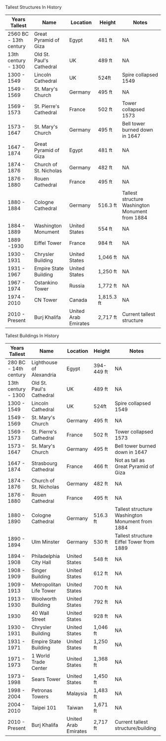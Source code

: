 Tallest Structures In History 

|Years Tallest|Name|Location|Height|Notes|
|---|---|---|---|---|
2560 BC - 13th century | Great Pyramid of Giza | Egypt | 481 ft | NA 
13th century - 1300 | Old St. Paul's Cathedral | UK | 489 ft | NA
1300 - 1549 | Lincoln Cathedral | UK | 524ft | Spire collapsed 1549
1549 - 1569 | St. Mary's Church | Germany | 495 ft | NA
1569 - 1573 | St. Pierre's Cathedral | France | 502 ft | Tower collapsed 1573
1573 - 1647 | St. Mary's Church | Germany | 495 ft | Bell tower burned down in 1647
1647 - 1874 | Great Pyramid of Giza | Egypt | 481 ft | NA 
1874 - 1876 | Church of St. Nicholas | Germany | 482 ft | NA
1876 - 1880 | Rouen Cathedral | France | 495 ft | NA
1880 - 1884 | Cologne Cathedral | Germany | 516.3 ft | Tallest structure Washington Monument from 1884
1884 - 1889 | Washington Monument | United States | 554 ft | NA 
1889 -1930 | Eiffel Tower | France|  984 ft | NA
1930 - 1931 | Chrysler Building | United States | 1,046 ft | NA
1931 - 1967 | Empire State Building | United States | 1,250 ft | NA 
1967 - 1974 | Ostankino Tower | Russia | 1,772 ft | NA
1974 - 2010 | CN Tower | Canada | 1,815.3 ft | NA 
2010 - Present | Burj Khalifa | United Arab Emirates | 2,717 ft | Current tallest structure 

Tallest Buildings In History 

|Years Tallest|Name|Location|Height|Notes|
|---|---|---|---|---|
280 BC - 14th century | Lighthouse of Alexandria | Egypt | 394-449 ft | NA 
13th century - 1300 | Old St. Paul's Cathedral | UK | 489 ft | NA
1300 - 1549 | Lincoln Cathedral | UK | 524ft | Spire collapsed 1549
1549 - 1569 | St. Mary's Church | Germany | 495 ft | NA
1569 - 1573 | St. Pierre's Cathedral | France | 502 ft | Tower collapsed 1573
1573 - 1647 | St. Mary's Church | Germany | 495 ft | Bell tower burned down in 1647
1647 - 1874 | Strasbourg Cathedral | France | 466 ft | 	Not as tall as Great Pyramid of Giza
1874 - 1876 | Church of St. Nicholas | Germany | 482 ft | NA
1876 - 1880 | Rouen Cathedral | France | 495 ft | NA
1880 - 1890 | Cologne Cathedral | Germany | 516.3 ft | Tallest structure Washington Monument from 1884
1890 - 1894 | Ulm Minster | Germany | 530 ft | Tallest structure Eiffel Tower from 1889
1894 - 1908 | Philadelphia City Hall | United States | 548 ft | NA
1908 - 1909 | Singer Building | United States | 612 ft | NA
1909 - 1913 | Metropolitan Life Tower | United States | 700 ft | NA
1913 - 1930 | Woolworth Building | United States | 792 ft | NA
1930 | 40 Wall Street | United States | 928 ft | NA
1930 - 1931 | Chrysler Building | United States | 1,046 ft | NA
1931 - 1971 | Empire State Building | United States | 1,250 ft | NA 
1971 - 1973 | 1 World Trade Center | United States | 1,368 ft | NA
1973 - 1998 | Sears Tower | United States | 1,450 ft | NA
1998 - 2004 | Petronas Towers | Malaysia | 1,483 ft | NA
2004 - 2010 | Taipei 101 | Taiwan | 1,671 ft | NA
2010 - Present | Burj Khalifa | United Arab Emirates | 2,717 ft | Current tallest structure/building 


